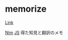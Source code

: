 # memorize


[Link](https://ravie403.github.io/memorize)

[Nim](./Nim/index.md)
[JS](./JavaScript/index.md)
得た知見と翻訳のメモ